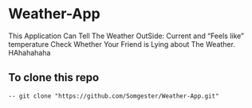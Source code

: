 # Weather-App

This Application Can Tell The Weather OutSide:
    Current and “Feels like” temperature
    Check Whether Your Friend is Lying about The Weather.
    HAhahahaha

## To clone this repo
    -- git clone "https://github.com/Somgester/Weather-App.git"
